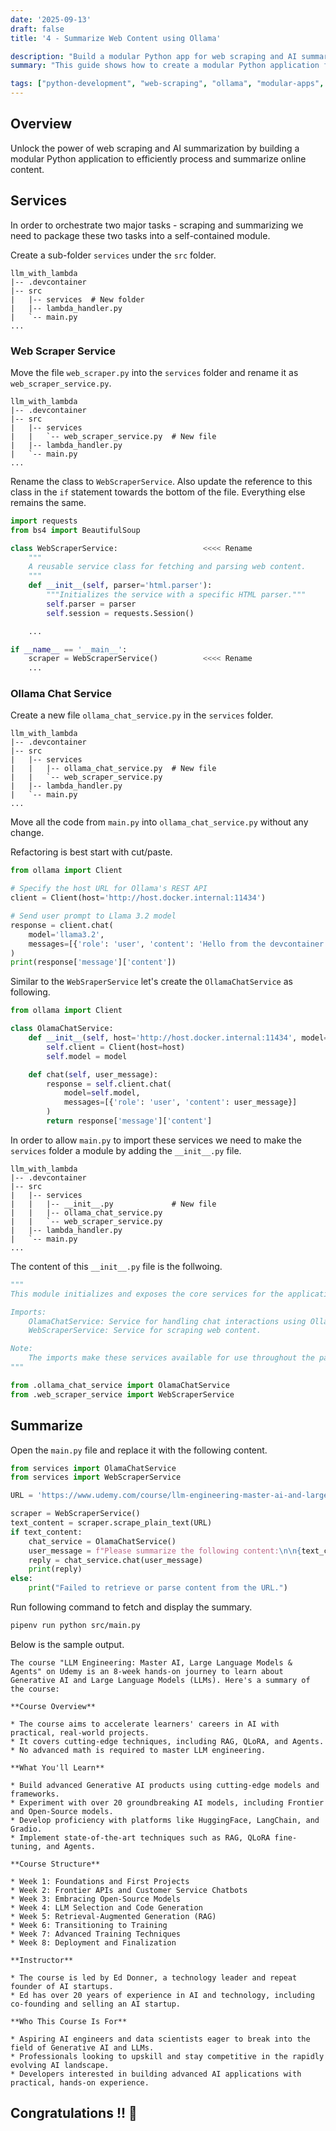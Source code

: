 ```yaml
---
date: '2025-09-13'
draft: false
title: '4 - Summarize Web Content using Ollama'

description: "Build a modular Python app for web scraping and AI summarization with BeautifulSoup and Ollama."
summary: "This guide shows how to create a modular Python application for web scraping and AI summarization using BeautifulSoup and Ollama. It covers organizing scraper and chat services into a reusable module, integrating them in a main script, and generating summaries from online content."

tags: ["python-development", "web-scraping", "ollama", "modular-apps", "ai-integration"]
---
```


## Overview

Unlock the power of web scraping and AI summarization by building a modular Python application to efficiently process and summarize online content.

## Services

In order to orchestrate two major tasks - scraping and summarizing we need to package these two tasks into a self-contained module.

Create a sub-folder `services` under the `src` folder.

```
llm_with_lambda
|-- .devcontainer
|-- src
|   |-- services  # New folder
|   |-- lambda_handler.py
|   `-- main.py
...
```

### Web Scraper Service

Move the file `web_scraper.py` into the `services` folder and rename it as `web_scraper_service.py`.

```
llm_with_lambda
|-- .devcontainer
|-- src
|   |-- services
|   |   `-- web_scraper_service.py  # New file
|   |-- lambda_handler.py
|   `-- main.py
...
```

Rename the class to `WebScraperService`. Also update the reference to this class in the `if` statement towards the bottom of the file. Everything else remains the same.

```python
import requests
from bs4 import BeautifulSoup

class WebScraperService:                   <<<< Rename
    """
    A reusable service class for fetching and parsing web content.
    """
    def __init__(self, parser='html.parser'):
        """Initializes the service with a specific HTML parser."""
        self.parser = parser
        self.session = requests.Session()

    ...

if __name__ == '__main__':
    scraper = WebScraperService()          <<<< Rename
    ...
```

### Ollama Chat Service

Create a new file `ollama_chat_service.py` in the `services` folder.

```
llm_with_lambda
|-- .devcontainer
|-- src
|   |-- services
|   |   |-- ollama_chat_service.py  # New file
|   |   `-- web_scraper_service.py
|   |-- lambda_handler.py
|   `-- main.py
...
```

Move all the code from `main.py` into `ollama_chat_service.py` without any change.

Refactoring is best start with cut/paste.

```python
from ollama import Client

# Specify the host URL for Ollama's REST API
client = Client(host='http://host.docker.internal:11434')

# Send user prompt to Llama 3.2 model
response = client.chat(
    model='llama3.2',
    messages=[{'role': 'user', 'content': 'Hello from the devcontainer with Pipenv!'}]
)
print(response['message']['content'])
```

Similar to the `WebSraperService` let's create the `OllamaChatService` as following.

```python
from ollama import Client

class OlamaChatService:
    def __init__(self, host='http://host.docker.internal:11434', model='llama3.2'):
        self.client = Client(host=host)
        self.model = model

    def chat(self, user_message):
        response = self.client.chat(
            model=self.model,
            messages=[{'role': 'user', 'content': user_message}]
        )
        return response['message']['content']
```

In order to allow `main.py` to import these services we need to make the `services` folder a module by adding the `__init__.py` file.

```
llm_with_lambda
|-- .devcontainer
|-- src
|   |-- services
|   |   |-- __init__.py             # New file
|   |   |-- ollama_chat_service.py
|   |   `-- web_scraper_service.py
|   |-- lambda_handler.py
|   `-- main.py
...
```

The content of this `__init__.py` file is the follwoing.

```python
"""
This module initializes and exposes the core services for the application.

Imports:
    OlamaChatService: Service for handling chat interactions using Ollama.
    WebScraperService: Service for scraping web content.

Note:
    The imports make these services available for use throughout the package.
"""

from .ollama_chat_service import OlamaChatService
from .web_scraper_service import WebScraperService
```

## Summarize

Open the `main.py` file and replace it with the following content.

```python
from services import OlamaChatService
from services import WebScraperService

URL = 'https://www.udemy.com/course/llm-engineering-master-ai-and-large-language-models'

scraper = WebScraperService()
text_content = scraper.scrape_plain_text(URL)
if text_content:
    chat_service = OlamaChatService()
    user_message = f"Please summarize the following content:\n\n{text_content}"
    reply = chat_service.chat(user_message)
    print(reply)
else:
    print("Failed to retrieve or parse content from the URL.")
```

Run following command to fetch and display the summary.

```bash
pipenv run python src/main.py
```

Below is the sample output.

```
The course "LLM Engineering: Master AI, Large Language Models & Agents" on Udemy is an 8-week hands-on journey to learn about Generative AI and Large Language Models (LLMs). Here's a summary of the course:

**Course Overview**

* The course aims to accelerate learners' careers in AI with practical, real-world projects.
* It covers cutting-edge techniques, including RAG, QLoRA, and Agents.
* No advanced math is required to master LLM engineering.

**What You'll Learn**

* Build advanced Generative AI products using cutting-edge models and frameworks.
* Experiment with over 20 groundbreaking AI models, including Frontier and Open-Source models.
* Develop proficiency with platforms like HuggingFace, LangChain, and Gradio.
* Implement state-of-the-art techniques such as RAG, QLoRA fine-tuning, and Agents.

**Course Structure**

* Week 1: Foundations and First Projects
* Week 2: Frontier APIs and Customer Service Chatbots
* Week 3: Embracing Open-Source Models
* Week 4: LLM Selection and Code Generation
* Week 5: Retrieval-Augmented Generation (RAG)
* Week 6: Transitioning to Training
* Week 7: Advanced Training Techniques
* Week 8: Deployment and Finalization

**Instructor**

* The course is led by Ed Donner, a technology leader and repeat founder of AI startups.
* Ed has over 20 years of experience in AI and technology, including co-founding and selling an AI startup.

**Who This Course Is For**

* Aspiring AI engineers and data scientists eager to break into the field of Generative AI and LLMs.
* Professionals looking to upskill and stay competitive in the rapidly evolving AI landscape.
* Developers interested in building advanced AI applications with practical, hands-on experience.
```

## Congratulations !! :tada:
